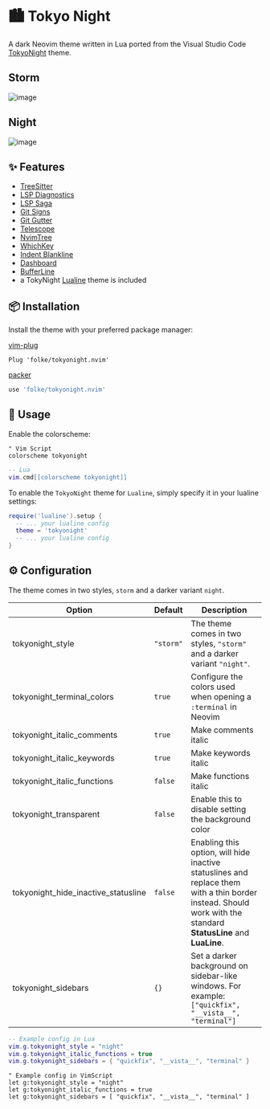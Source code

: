 
# 🏙 Tokyo Night

A dark Neovim theme written in Lua ported from the Visual Studio Code [TokyoNight](https://github.com/enkia/tokyo-night-vscode-theme) theme.

## Storm

![image](https://user-images.githubusercontent.com/292349/115295095-3a9e5080-a10e-11eb-9aed-6054488c46ce.png)

## Night

![image](https://user-images.githubusercontent.com/292349/115295327-7afdce80-a10e-11eb-89b3-2591262bf95a.png)

## ✨ Features

+ [TreeSitter](https://github.com/nvim-treesitter/nvim-treesitter)
+ [LSP Diagnostics](https://neovim.io/doc/user/lsp.html)
+ [LSP Saga](https://github.com/glepnir/lspsaga.nvim)
+ [Git Signs](https://github.com/lewis6991/gitsigns.nvim)
+ [Git Gutter](https://github.com/airblade/vim-gitgutter)
+ [Telescope](https://github.com/nvim-telescope/telescope.nvim)
+ [NvimTree](https://github.com/kyazdani42/nvim-tree.lua)
+ [WhichKey](https://github.com/liuchengxu/vim-which-key)
+ [Indent Blankline](https://github.com/lukas-reineke/indent-blankline.nvim)
+ [Dashboard](https://github.com/glepnir/dashboard-nvim)
+ [BufferLine](https://github.com/akinsho/nvim-bufferline.lua)
+ a TokyNight [Lualine](https://github.com/hoob3rt/lualine.nvim) theme is included

## 📦 Installation

Install the theme with your preferred package manager:

[vim-plug](https://github.com/junegunn/vim-plug)

```vim
Plug 'folke/tokyonight.nvim'
```

[packer](https://github.com/wbthomason/packer.nvim)

```lua
use 'folke/tokyonight.nvim'
```

## 🚀 Usage

Enable the colorscheme:

```vim
" Vim Script
colorscheme tokyonight
```

```lua
-- Lua
vim.cmd[[colorscheme tokyonight]]
```

To enable the `TokyoNight` theme for `Lualine`, simply specify it in your lualine settings:

```lua
require('lualine').setup {
  -- ... your lualine config
  theme = 'tokyonight'
  -- ... your lualine config
}
```

## ⚙️ Configuration

The theme comes in two styles, `storm` and a darker variant `night`.

| Option                              | Default   | Description                                                                                                                                                     |
| ----------------------------------- | --------- | --------------------------------------------------------------------------------------------------------------------------------------------------------------- |
| tokyonight_style                    | `"storm"` | The theme comes in two styles, `"storm"` and a darker variant `"night"`.                                                                                        |
| tokyonight_terminal_colors          | `true`    | Configure the colors used when opening a `:terminal` in Neovim                                                                                                  |
| tokyonight_italic_comments          | `true`    | Make comments italic                                                                                                                                            |
| tokyonight_italic_keywords          | `true`    | Make keywords italic                                                                                                                                            |
| tokyonight_italic_functions         | `false`   | Make functions italic                                                                                                                                           |
| tokyonight_transparent              | `false`   | Enable this to disable setting the background color                                                                                                             |
| tokyonight_hide_inactive_statusline | `false`   | Enabling this option, will hide inactive statuslines and replace them with a thin border instead. Should work with the standard **StatusLine** and **LuaLine**. |
| tokyonight_sidebars                 | `{}`      | Set a darker background on sidebar-like windows. For example: `["quickfix", "__vista__", "terminal"]`                                                           |


```lua
-- Example config in Lua
vim.g.tokyonight_style = "night"
vim.g.tokyonight_italic_functions = true
vim.g.tokyonight_sidebars = { "quickfix", "__vista__", "terminal" }
```

```vim
" Example config in VimScript
let g:tokyonight_style = "night"
let g:tokyonight_italic_functions = true
let g:tokyonight_sidebars = [ "quickfix", "__vista__", "terminal" ]
```
